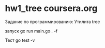 # hw1_tree coursera.org
Задание по программированию: Утилита tree

запуск
go run main.go . -f 

Тест
go test -v